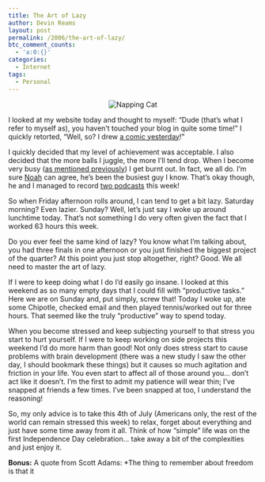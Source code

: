 ```yaml
---
title: The Art of Lazy
author: Devin Reams
layout: post
permalink: /2006/the-art-of-lazy/
btc_comment_counts:
  - 'a:0:{}'
categories:
  - Internet
tags:
  - Personal
---
```

<div align="center">
  <img src="http://devinreams.com/wp-content/uploads/2006/07/lazycat.jpg" class="noborder" alt="Napping Cat" />
</div>

I looked at my website today and thought to myself: &#8220;Dude (that&#8217;s what I refer to myself as), you haven&#8217;t touched your blog in quite some time!&#8221; I quickly retorted, &#8220;Well, so? I drew [a comic yesterday][1]!&#8221;

I quickly decided that my level of achievement was acceptable. I also decided that the more balls I juggle, the more I&#8217;ll tend drop. When I become very busy ([as mentioned previously][2]) I get burnt out. In fact, we all do. I&#8217;m sure [Noah][3] can agree, he&#8217;s been the busiest guy I know. That&#8217;s okay though, he and I managed to record [two podcasts][4] this week!

So when Friday afternoon rolls around, I can tend to get a bit lazy. Saturday morning? Even lazier. Sunday? Well, let&#8217;s just say I woke up around lunchtime today. That&#8217;s not something I do very often given the fact that I worked 63 hours this week.

Do you ever feel the same kind of lazy? You know what I&#8217;m talking about, you had three finals in one afternoon or you just finished the biggest project of the quarter? At this point you just stop altogether, right? Good. We all need to master the art of lazy.

If I were to keep doing what I do I&#8217;d easily go insane. I looked at this weekend as so many empty days that I could fill with &#8220;productive tasks.&#8221; Here we are on Sunday and, put simply, screw that! Today I woke up, ate some Chipotle, checked email and then played tennis/worked out for three hours. That seemed like the truly &#8220;productive&#8221; way to spend today.

When you become stressed and keep subjecting yourself to that stress you start to hurt yourself. If I were to keep working on side projects this weekend I&#8217;d do more harm than good! Not only does stress start to cause problems with brain development (there was a new study I saw the other day, I should bookmark these things) but it causes so much agitation and friction in your life. You even start to affect all of those around you&#8230; don&#8217;t act like it doesn&#8217;t. I&#8217;m the first to admit my patience will wear thin; I&#8217;ve snapped at friends a few times. I&#8217;ve been snapped at too, I understand the reasoning!

So, my only advice is to take this 4th of July (Americans only, the rest of the world can remain stressed this week) to relax, forget about everything and just have some time away from it all. Think of how &#8220;simple&#8221; life was on the first Independence Day celebration&#8230; take away a bit of the complexities and just enjoy it.

**Bonus:** A quote from Scott Adams: *The thing to remember about freedom is that it</p>

 [1]: http://lifewithwomen.com
 [2]: http://devinreams.com/2006/06/26/i-have-five-jobs/
 [3]: http://okdork.com/
 [4]: http://yopos.com/podcast/